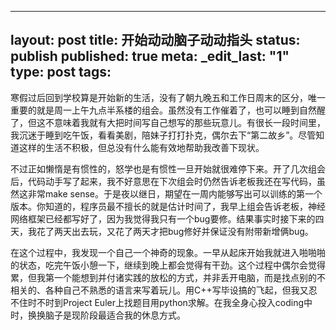 --- 
layout: post
title: 开始动动脑子动动指头
status: publish
published: true
meta: 
  _edit_last: "1"
  type: post
  tags: 
  --

寒假过后回到学校算是开始新的生活，没有了朝九晚五和工作日周末的区分，唯一重要的就是周一上午九点半系楼的组会。虽然没有工作催着了，也可以睡到自然醒了，但这不意味着我就有大把时间写自己想写的那些玩意儿。有很长一段时间里，我沉迷于睡到吃午饭，看看美剧，陪妹子打打扑克，偶尔去下“第二故乡”。尽管知道这样的生活不积极，但总没有什么能有效地帮助我改善下现状。

不过正如懒惰是有惯性的，怒学也是有惯性一旦开始就很难停下来。开了几次组会后，代码动手写了起来，我不好意思在下次组会时仍然告诉老板我还在写代码，虽然这非常make sense。于是夜以继日，期望在一周内能够写出可以训练的第一个版本。你知道的，程序员最不擅长的就是估计时间了，我早上组会告诉老板，神经网络框架已经都写好了，因为我觉得我只有一个bug要修。结果事实时接下来的四天，我花了两天出去玩，又花了两天才把bug修好并保证没有附带新增俩bug。

在这个过程中，我发现一个自己一个神奇的现象。一早从起床开始我就进入啪啪啪的状态，吃完午饭小憩一下，继续到晚上都会觉得有干劲。这个过程中偶尔会觉得累，但我第一个能想到并付诸实践的放松的方式，并非丢开电脑，而是找点别的不相关的、各种自己不熟悉的语言来写着玩儿。用C++写毕设搞的飞起，但我又忍不住时不时到Project Euler上找题目用python求解。在我全身心投入coding中时，换换脑子是现阶段最适合我的休息方式。
